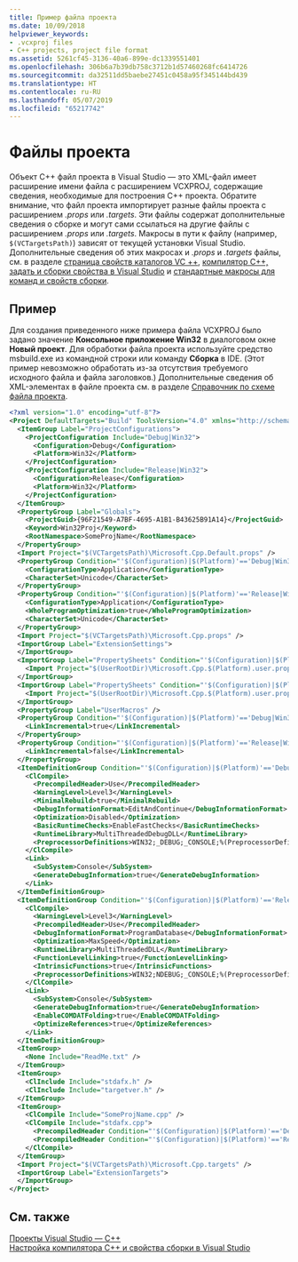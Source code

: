 ```yaml
---
title: Пример файла проекта
ms.date: 10/09/2018
helpviewer_keywords:
- .vcxproj files
- C++ projects, project file format
ms.assetid: 5261cf45-3136-40a6-899e-dc1339551401
ms.openlocfilehash: 306b6a7b39db758c3712b1d57460268fc6414726
ms.sourcegitcommit: da32511dd5baebe27451c0458a95f345144bd439
ms.translationtype: HT
ms.contentlocale: ru-RU
ms.lasthandoff: 05/07/2019
ms.locfileid: "65217742"
---
```

# <a name="project-files"></a>Файлы проекта

Объект C++ файл проекта в Visual Studio — это XML-файл имеет расширение имени файла с расширением VCXPROJ, содержащие сведения, необходимые для построения C++ проекта. Обратите внимание, что файл проекта импортирует разные файлы проекта с расширением *.props* или *.targets*. Эти файлы содержат дополнительные сведения о сборке и могут сами ссылаться на другие файлы с расширением *.props* или *.targets*. Макросы в пути к файлу (например, `$(VCTargetsPath)`) зависят от текущей установки Visual Studio. Дополнительные сведения об этих макросах и *.props* и *.targets* файлы, см. в разделе [страница свойств каталогов VC ++](vcpp-directories-property-page.md), [компилятор C++, задать и сборки свойства в Visual Studio](../working-with-project-properties.md) и [стандартные макросы для команд и свойств сборки](common-macros-for-build-commands-and-properties.md).

## <a name="example"></a>Пример

Для создания приведенного ниже примера файла VCXPROJ было задано значение **Консольное приложение Win32** в диалоговом окне **Новый проект**. Для обработки файла проекта используйте средство msbuild.exe из командной строки или команду **Сборка** в IDE. (Этот пример невозможно обработать из-за отсутствия требуемого исходного файла и файла заголовков.) Дополнительные сведения об XML-элементах в файле проекта см. в разделе [Справочник по схеме файла проекта](/visualstudio/msbuild/msbuild-project-file-schema-reference).

```xml
<?xml version="1.0" encoding="utf-8"?>
<Project DefaultTargets="Build" ToolsVersion="4.0" xmlns="http://schemas.microsoft.com/developer/msbuild/2003">
  <ItemGroup Label="ProjectConfigurations">
    <ProjectConfiguration Include="Debug|Win32">
      <Configuration>Debug</Configuration>
      <Platform>Win32</Platform>
    </ProjectConfiguration>
    <ProjectConfiguration Include="Release|Win32">
      <Configuration>Release</Configuration>
      <Platform>Win32</Platform>
    </ProjectConfiguration>
  </ItemGroup>
  <PropertyGroup Label="Globals">
    <ProjectGuid>{96F21549-A7BF-4695-A1B1-B43625B91A14}</ProjectGuid>
    <Keyword>Win32Proj</Keyword>
    <RootNamespace>SomeProjName</RootNamespace>
  </PropertyGroup>
  <Import Project="$(VCTargetsPath)\Microsoft.Cpp.Default.props" />
  <PropertyGroup Condition="'$(Configuration)|$(Platform)'=='Debug|Win32'" Label="Configuration">
    <ConfigurationType>Application</ConfigurationType>
    <CharacterSet>Unicode</CharacterSet>
  </PropertyGroup>
  <PropertyGroup Condition="'$(Configuration)|$(Platform)'=='Release|Win32'" Label="Configuration">
    <ConfigurationType>Application</ConfigurationType>
    <WholeProgramOptimization>true</WholeProgramOptimization>
    <CharacterSet>Unicode</CharacterSet>
  </PropertyGroup>
  <Import Project="$(VCTargetsPath)\Microsoft.Cpp.props" />
  <ImportGroup Label="ExtensionSettings">
  </ImportGroup>
  <ImportGroup Label="PropertySheets" Condition="'$(Configuration)|$(Platform)'=='Debug|Win32'">
    <Import Project="$(UserRootDir)\Microsoft.Cpp.$(Platform).user.props" Condition="exists('$(UserRootDir)\Microsoft.Cpp.$(Platform).user.props')" Label="LocalAppDataPlatform" />
  </ImportGroup>
  <ImportGroup Label="PropertySheets" Condition="'$(Configuration)|$(Platform)'=='Release|Win32'">
    <Import Project="$(UserRootDir)\Microsoft.Cpp.$(Platform).user.props" Condition="exists('$(UserRootDir)\Microsoft.Cpp.$(Platform).user.props')" Label="LocalAppDataPlatform" />
  </ImportGroup>
  <PropertyGroup Label="UserMacros" />
  <PropertyGroup Condition="'$(Configuration)|$(Platform)'=='Debug|Win32'">
    <LinkIncremental>true</LinkIncremental>
  </PropertyGroup>
  <PropertyGroup Condition="'$(Configuration)|$(Platform)'=='Release|Win32'">
    <LinkIncremental>false</LinkIncremental>
  </PropertyGroup>
  <ItemDefinitionGroup Condition="'$(Configuration)|$(Platform)'=='Debug|Win32'">
    <ClCompile>
      <PrecompiledHeader>Use</PrecompiledHeader>
      <WarningLevel>Level3</WarningLevel>
      <MinimalRebuild>true</MinimalRebuild>
      <DebugInformationFormat>EditAndContinue</DebugInformationFormat>
      <Optimization>Disabled</Optimization>
      <BasicRuntimeChecks>EnableFastChecks</BasicRuntimeChecks>
      <RuntimeLibrary>MultiThreadedDebugDLL</RuntimeLibrary>
      <PreprocessorDefinitions>WIN32;_DEBUG;_CONSOLE;%(PreprocessorDefinitions)</PreprocessorDefinitions>
    </ClCompile>
    <Link>
      <SubSystem>Console</SubSystem>
      <GenerateDebugInformation>true</GenerateDebugInformation>
    </Link>
  </ItemDefinitionGroup>
  <ItemDefinitionGroup Condition="'$(Configuration)|$(Platform)'=='Release|Win32'">
    <ClCompile>
      <WarningLevel>Level3</WarningLevel>
      <PrecompiledHeader>Use</PrecompiledHeader>
      <DebugInformationFormat>ProgramDatabase</DebugInformationFormat>
      <Optimization>MaxSpeed</Optimization>
      <RuntimeLibrary>MultiThreadedDLL</RuntimeLibrary>
      <FunctionLevelLinking>true</FunctionLevelLinking>
      <IntrinsicFunctions>true</IntrinsicFunctions>
      <PreprocessorDefinitions>WIN32;NDEBUG;_CONSOLE;%(PreprocessorDefinitions)</PreprocessorDefinitions>
    </ClCompile>
    <Link>
      <SubSystem>Console</SubSystem>
      <GenerateDebugInformation>true</GenerateDebugInformation>
      <EnableCOMDATFolding>true</EnableCOMDATFolding>
      <OptimizeReferences>true</OptimizeReferences>
    </Link>
  </ItemDefinitionGroup>
  <ItemGroup>
    <None Include="ReadMe.txt" />
  </ItemGroup>
  <ItemGroup>
    <ClInclude Include="stdafx.h" />
    <ClInclude Include="targetver.h" />
  </ItemGroup>
  <ItemGroup>
    <ClCompile Include="SomeProjName.cpp" />
    <ClCompile Include="stdafx.cpp">
      <PrecompiledHeader Condition="'$(Configuration)|$(Platform)'=='Debug|Win32'">Create</PrecompiledHeader>
      <PrecompiledHeader Condition="'$(Configuration)|$(Platform)'=='Release|Win32'">Create</PrecompiledHeader>
    </ClCompile>
  </ItemGroup>
  <Import Project="$(VCTargetsPath)\Microsoft.Cpp.targets" />
  <ImportGroup Label="ExtensionTargets">
  </ImportGroup>
</Project>
```

## <a name="see-also"></a>См. также

[Проекты Visual Studio — C++](../creating-and-managing-visual-cpp-projects.md)<br>
[Настройка компилятора C++ и свойства сборки в Visual Studio](../working-with-project-properties.md)
